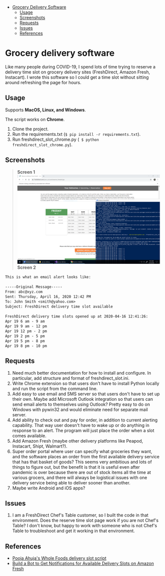 - [Grocery Delivery Software](#grocery-delivery-software)
  * [Usage](#usage)
  * [Screenshots](#screenshots)
  * [Requests](#requests)
  * [Issues](#issues)
  * [References](#references)

# Grocery delivery software

Like many people during COVID-19, I spend lots of time trying to reserve a delivery time slot on grocery delivery sites (FreshDirect, Amazon Fresh, Instacart). I wrote this software so I could get a time slot without sitting around refreshing the page for hours.

## Usage

Supports **MacOS, Linux, and Windows**.

The script works on **Chrome**.

1. Clone the project.
1. Run the requirements.txt (```$ pip install -r requirements.txt```).
2. Run freshdirect_slot_chrome.py (``` $ python freshdirect_slot_chrome.py```).

## Screenshots

> __Screen 1__
![FreshDirect Chrome in action](https://github.com/wchao/grocery-delivery/blob/master/doc/img/freshdirect_slot_chrome_in_action.png)
> __Screen 2__
```
This is what an email alert looks like:

-----Original Message-----
From: abc@xyz.com
Sent: Thursday, April 16, 2020 12:42 PM
To: John Smith <smith@yahoo.com>
Subject: FreshDirect delivery time slot available

FreshDirect delivery time slots opened up at 2020-04-16 12:41:26:
Apr 19 6 am - 9 am
Apr 19 9 am - 12 pm
Apr 19 12 pm - 2 pm
Apr 19 2 pm - 5 pm
Apr 19 5 pm - 8 pm
Apr 19 8 pm - 10 pm
```

## Requests

1. Need much better documentation for how to install and configure. In particular, add structure and format of freshdirect_slot.ini.
2. Write Chrome extension so that users don't have to install Python locally and run the script from the command line.
3. Add easy to use email and SMS server so that users don't have to set up their own. Maybe add Microsoft Outlook integration so that users can send email alerts to themselves using Outlook? Pretty easy to do on Windows with pywin32 and would eliminate need for separate mail server.
4. Add ability to check out and pay for order, in addition to current alerting capability. That way user doesn't have to wake up or do anything in response to an alert. The program will just place the order when a slot comes available.
5. Add Amazon Fresh (maybe other delivery platforms like Peapod, Instacart, Shipt, Walmart?).
6. Super order portal where user can specify what groceries they want, and the software places an order from the first available delivery service that has that basket of goods? This seems very ambitious and lots of things to figure out, but the benefit is that it is useful even after pandemic is over because there are out of stock items all the time at various grocers, and there will always be logistical issues with one delivery service being able to deliver sooner than another.
7. Maybe write Android and iOS apps?

## Issues

1. I am a FreshDirect Chef's Table customer, so I built the code in that environment. Does the reserve time slot page work if you are not Chef's Table? I don't know, but happy to work with someone who is not Chef's Table to troubleshoot and get it working in that environment.

## References

* [Pooja Ahuja's Whole Foods delivery slot script](https://github.com/pcomputo/Whole-Foods-Delivery-Slot)
* [Build a Bot to Get Notifications for Available Delivery Slots on Amazon Fresh](https://medium.com/better-programming/build-amazonfresh-delivery-slot-alerts-c9e12a429e23)
